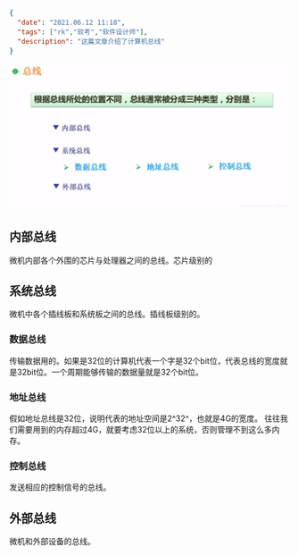 ```json
{
  "date": "2021.06.12 11:18",
  "tags": ["rk","软考","软件设计师"],
  "description": "这篇文章介绍了计算机总线"
}
```



![在这里插入图片描述](../../../assets/content/ruankao/sjs/2.17/01.png)
## 内部总线
微机内部各个外围的芯片与处理器之间的总线。芯片级别的

## 系统总线
微机中各个插线板和系统板之间的总线。插线板级别的。

### 数据总线
传输数据用的。如果是32位的计算机代表一个字是32个bit位，代表总线的宽度就是32bit位。一个周期能够传输的数据量就是32个bit位。

### 地址总线
假如地址总线是32位，说明代表的地址空间是2^32^，也就是4G的宽度。
往往我们需要用到的内存超过4G，就要考虑32位以上的系统，否则管理不到这么多内存。

### 控制总线
发送相应的控制信号的总线。

## 外部总线
微机和外部设备的总线。